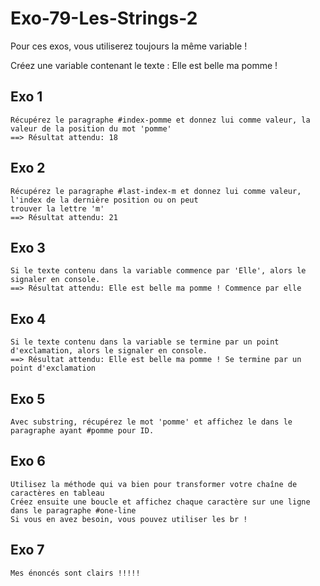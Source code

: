 # Exo-79-Les-Strings-2
Pour ces exos, vous utiliserez toujours la même variable !

Créez une variable contenant le texte : Elle est belle ma pomme !

## Exo 1
    Récupérez le paragraphe #index-pomme et donnez lui comme valeur, la valeur de la position du mot 'pomme'
    ==> Résultat attendu: 18
     
## Exo 2
    Récupérez le paragraphe #last-index-m et donnez lui comme valeur, l'index de la dernière position ou on peut 
    trouver la lettre 'm'
    ==> Résultat attendu: 21
    
## Exo 3
    Si le texte contenu dans la variable commence par 'Elle', alors le signaler en console.
    ==> Résultat attendu: Elle est belle ma pomme ! Commence par elle
    
## Exo 4
    Si le texte contenu dans la variable se termine par un point d'exclamation, alors le signaler en console.
    ==> Résultat attendu: Elle est belle ma pomme ! Se termine par un point d'exclamation
    
## Exo 5
    Avec substring, récupérez le mot 'pomme' et affichez le dans le paragraphe ayant #pomme pour ID.
    
## Exo 6
    Utilisez la méthode qui va bien pour transformer votre chaîne de caractères en tableau
    Créez ensuite une boucle et affichez chaque caractère sur une ligne dans le paragraphe #one-line
    Si vous en avez besoin, vous pouvez utiliser les br !
    
    
## Exo 7
    Mes énoncés sont clairs !!!!!                
    